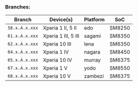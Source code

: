 ### Branches:

| Branch | Device(s) | Platform | SoC |
| --- | --- | --- | --- |
| `58.x.A.x.xxx` | Xperia 1 II,  5 II  | edo     | SM8250 |
| `61.x.A.x.xxx` | Xperia 1 III, 5 III | sagami  | SM8350 |
| `62.x.A.x.xxx` | Xperia 10 III       | lena    | SM6350 |
| `64.x.A.x.xxx` | Xperia 1 IV         | nagara  | SM8450 |
| `65.x.A.x.xxx` | Xperia 10 IV        | murray  | SM6375 |
| `67.x.A.x.xxx` | Xperia 1 V          | yodo    | SM8550 |
| `68.x.A.x.xxx` | Xperia 10 V         | zambezi | SM6375 |
